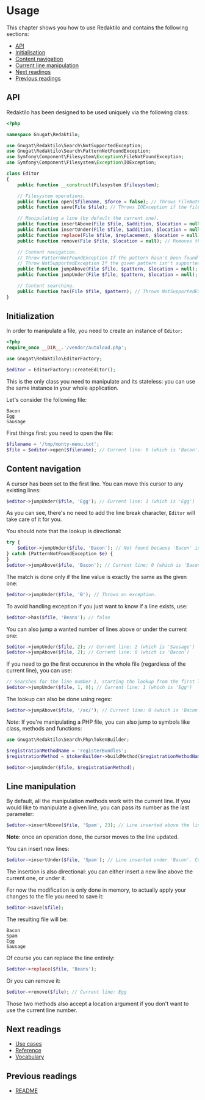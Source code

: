 # Usage

This chapter shows you how to use Redaktilo and contains the following sections:

* [API](#api)
* [Initialisation](#initialisation)
* [Content navigation](#content-navigation)
* [Current line manipulation](#current-line-manipulation)
* [Next readings](#next-readings)
* [Previous readings](#previous-readings)

## API

Redaktilo has been designed to be used uniquely via the following class:

```php
<?php

namespace Gnugat\Redaktilo;

use Gnugat\Redaktilo\Search\NotSupportedException;
use Gnugat\Redaktilo\Search\PatternNotFoundException;
use Symfony\Component\Filesystem\Exception\FileNotFoundException;
use Symfony\Component\Filesystem\Exception\IOException;

class Editor
{
    public function __construct(Filesystem $filesystem);

    // Filesystem operations.
    public function open($filename, $force = false); // Throws FileNotFoundException if the file hasn't be found
    public function save(File $file); // Throws IOException if the file cannot be written to

    // Manipulating a line (by default the current one).
    public function insertAbove(File $file, $addition, $location = null);
    public function insertUnder(File $file, $addition, $location = null);
    public function replace(File $file, $replacement, $location = null);
    public function remove(File $file, $location = null); // Removes the current line.

    // Content navigation.
    // Throw PatternNotFoundException If the pattern hasn't been found
    // Throw NotSupportedException If the given pattern isn't supported by any registered strategy
    public function jumpAbove(File $file, $pattern, $location = null);
    public function jumpUnder(File $file, $pattern, $location = null);

    // Content searching.
    public function has(File $file, $pattern); // Throws NotSupportedException If the given pattern isn't supported by any registered strategy
}
```

## Initialization

In order to manipulate a file, you need to create an instance of `Editor`:

```php
<?php
require_once __DIR__.'/vendor/autoload.php';

use Gnugat\Redaktilo\EditorFactory;

$editor = EditorFactory::createEditor();
```

This is the only class you need to manipulate and its stateless: you can use
the same instance in your whole application.

Let's consider the following file:

    Bacon
    Egg
    Sausage

First things first: you need to open the file:

```php
$filename = '/tmp/monty-menu.txt';
$file = $editor->open($filename); // Current line: 0 (which is 'Bacon')
```

## Content navigation

A cursor has been set to the first line. You can move this cursor to any
existing lines:

```php
$editor->jumpUnder($file, 'Egg'); // Current line: 1 (which is 'Egg')
```

As you can see, there's no need to add the line break character, `Editor` will
take care of it for you.

You should note that the lookup is directional:

```php
try {
    $editor->jumpUnder($file, 'Bacon'); // Not found because 'Bacon' is above the current line
} catch (PatternNotFoundException $e) {
}
$editor->jumpAbove($file, 'Bacon'); // Current line: 0 (which is 'Bacon')
```

The match is done only if the line value is exactly the same as the given one:

```php
$editor->jumpUnder($file, 'B'); // Throws an exception.
```

To avoid handling exception if you just want to know if a line exists, use:

```php
$editor->has($file, 'Beans'); // false
```

You can also jump a wanted number of lines above or under the current one:

```php
$editor->jumpUnder($file, 2); // Current line: 2 (which is 'Sausage')
$editor->jumpAbove($file, 2); // Current line: 0 (which is 'Bacon')
```

If you need to go the first occurence in the whole file (regardless of the
current line), you can use:

```php
// Searches for the line number 1, starting the lookup from the first line (instead of the current one)
$editor->jumpUnder($file, 1, 0); // Current line: 1 (which is 'Egg')
```

The lookup can also be done using regex:

```php
$editor->jumpAbove($file, '/ac/'); // Current line: 0 (which is 'Bacon')
```

*Note*: If you're manipulating a PHP file, you can also jump to symbols like
class, methods and functions:

```php
use Gnugat\Redaktilo\Search\Php\TokenBuilder;

$registrationMethodName = 'registerBundles';
$registrationMethod = $tokenBuilder->buildMethod($registrationMethodName);

$editor->jumpUnder($file, $registrationMethod);
```

## Line manipulation

By default, all the manipulation methods work with the current line. If you would
like to manipulate a given line, you can pass its number as the last parameter:

```php
$editor->insertAbove($file, 'Spam', 23); // Line inserted above the line number 23.
```

**Note**: once an operation done, the cursor moves to the line updated.

You can insert new lines:

```php
$editor->insertUnder($file, 'Spam'); // Line inserted under 'Bacon'. Current line: 'Spam'.
```

The insertion is also directional: you can either insert a new line above the
current one, or under it.

For now the modification is only done in memory, to actually apply your changes
to the file you need to save it:

```php
$editor->save($file);
```

The resulting file will be:

    Bacon
    Spam
    Egg
    Sausage

Of course you can replace the line entirely:

```php
$editor->replace($file, 'Beans');
```

Or you can remove it:

```php
$editor->remove($file); // Current line: Egg
```

Those two methods also accept a location argument if you don't want to use the
current line number.

## Next readings

* [Use cases](02-use-cases.md)
* [Reference](03-reference.md)
* [Vocabulary](04-vocabulary.md)

## Previous readings

* [README](../README.md)
